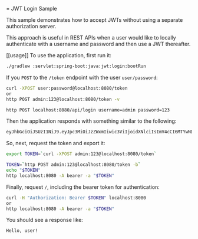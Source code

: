 = JWT Login Sample

This sample demonstrates how to accept JWTs without using a separate authorization server.

This approach is useful in REST APIs when a user would like to locally authenticate with a username and password and then use a JWT thereafter.

[[usage]]
To use the application, first run it:

```bash
./gradlew :servlet:spring-boot:java:jwt:login:bootRun
```

If you `POST` to the `/token` endpoint with the user `user/password`:

```bash
curl -XPOST user:password@localhost:8080/token
or
http POST admin:123@localhost:8080/token -v

http POST localhost:8080/api/login username=admin password=123

```

Then the application responds with something similar to the following:

```bash
eyJhbGciOiJSUzI1NiJ9.eyJpc3MiOiJzZWxmIiwic3ViIjoidXNlciIsImV4cCI6MTYwNDA0MzA1MSwiaWF0IjoxNjA0MDA3MDUxfQ.yDF_JgSwl5sk21CF7AE1AYbYzRd5YYqe3MIgSWpgN0t2UqsjaaEDhmmICKizt-_0iZy8nkEpNnvgqv5bOHDhs7AXlYS1pg8dgPKuyfkhyVIKa3DhuGyb7tFjwJxHpr128BXf1Dbq-p7Njy46tbKsZhP5zGTjdXlqlAhR4Bl5Fxaxr7D0gdTVBVTlUp9DCy6l-pTBpsvHxShkjXJ0GHVpIZdB-c2e_K9PfTW5MDPcHekG9djnWPSEy-fRvKzTsyVFhdy-X3NXQWWkjFv9bNarV-bhxMlzqhujuaeXJGEqUZlkhBxTsqFr1N7XVcmhs3ECdjEyun2fUSge4BoC7budsQ
```

So, next, request the token and export it:

```bash
export TOKEN=`curl -XPOST admin:123@localhost:8080/token`

TOKEN=`http POST admin:123@localhost:8080/token -b`
echo "$TOKEN"
http localhost:8080 -A bearer -a "$TOKEN"
```

Finally, request `/`, including the bearer token for authentication:

```bash
curl -H "Authorization: Bearer $TOKEN" localhost:8080
or
http localhost:8080 -A bearer -a "$TOKEN"
```

You should see a response like:

```bash
Hello, user!
```
